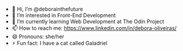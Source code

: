 - 👋 Hi, I’m @deborainthefuture
- 👀 I’m interested in Front-End Development
- 🌱 I’m currently learning Web Development at The Odin Project
- 📫 How to reach me: https://www.linkedin.com/in/debora-oliveiras/
- 😄 Pronouns: she/her
- ⚡ Fun fact: I have a cat called Galadriel

<!---
deborainthefuture/deborainthefuture is a ✨ special ✨ repository because its `README.md` (this file) appears on your GitHub profile.
You can click the Preview link to take a look at your changes.
--->
